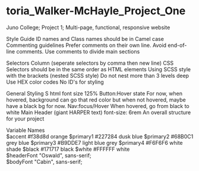 # toria_Walker-McHayle_Project_One
Juno College;  Project 1; Multi-page, functional, responsive website

Style Guide
	ID names and Class names should be in Camel case
  Commenting guidelines	Prefer comments on their own line. Avoid end-of-line comments.
	Use comments to divide main sections
	
Selectors	Column (seperate selectors by comma then new line)
	CSS Selectors should be in the same order as HTML elements
	Using SCSS style with the brackets (nested SCSS style)
	Do not nest more than 3 levels deep
	Use HEX color codes
	No ID's for styling
	
General Styling S
  html font size	125%
  Button:Hover state	For now, when hovered, background can go that red color
	but when not hovered, maybe have a black bg for now. 
  Nav:focus/Hover	When hovered, go from black to white
  Main Header (giant HARPER text)	font-size: 6rem
  An overall structure for your project	

Variable Names		
  $accent	#f38d8d	orange
  $primary1	#227284	dusk blue
  $primary2	#68B0C1	grey blue
  $primary3	#B9DDE7	light blue grey
  $primary4	#F6F6F6	white shade
  $black	#171717	black
  $white	#FFFFFF	white  
  $headerFont	"Oswald", sans-serif;	
  $bodyFont	"Cabin", sans-serif;	
